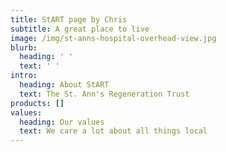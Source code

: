 ```yaml
---
title: StART page by Chris
subtitle: A great place to live
image: /img/st-anns-hospital-overhead-view.jpg
blurb:
  heading: ' '
  text: ' '
intro:
  heading: About StART
  text: The St. Ann's Regeneration Trust
products: []
values:
  heading: Our values
  text: We care a lot about all things local
---
```


